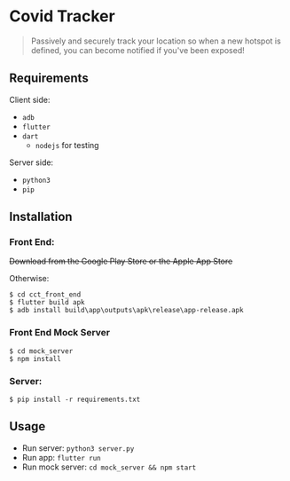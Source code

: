 # Covid Tracker
> Passively and securely track your location so when a new hotspot is defined, you can become notified if you've been exposed!

## Requirements

Client side:
- `adb`
- `flutter`
- `dart`
  - `nodejs` for testing

Server side:
- `python3`
- `pip`

## Installation

### Front End:
~~Download from the Google Play Store or the Apple App Store~~

Otherwise:
```shell
$ cd cct_front_end
$ flutter build apk
$ adb install build\app\outputs\apk\release\app-release.apk
```

### Front End Mock Server

```shell
$ cd mock_server
$ npm install
```

### Server:
```shell
$ pip install -r requirements.txt
```

## Usage

- Run server: `python3 server.py`
- Run app: `flutter run`
- Run mock server: `cd mock_server && npm start`
